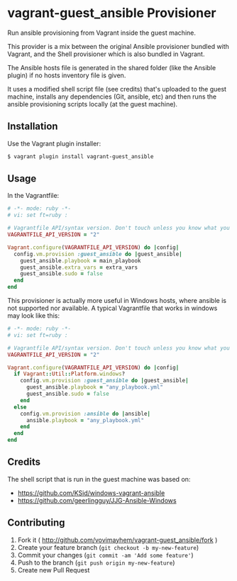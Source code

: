 # vagrant-guest_ansible Provisioner

Run ansible provisioning from Vagrant inside the guest machine.

This provider is a mix between the original Ansible provisioner bundled with
Vagrant, and the Shell provisioner which is also bundled in Vagrant.

The Ansible hosts file is generated in the shared folder (like the Ansible plugin) if no 
hosts inventory file is given.

It uses a modified shell script file (see credits) that's uploaded to
the guest machine, installs any dependencies (Git, ansible, etc) and then
runs the ansible provisioning scripts locally (at the guest machine).

## Installation

Use the Vagrant plugin installer:

```bash
$ vagrant plugin install vagrant-guest_ansible
```

## Usage

In the Vagrantfile:

```ruby
# -*- mode: ruby -*-
# vi: set ft=ruby :

# Vagrantfile API/syntax version. Don't touch unless you know what you're doing!
VAGRANTFILE_API_VERSION = "2"

Vagrant.configure(VAGRANTFILE_API_VERSION) do |config|
  config.vm.provision :guest_ansible do |guest_ansible|
    guest_ansible.playbook = main_playbook
    guest_ansible.extra_vars = extra_vars
    guest_ansible.sudo = false
  end
end
```

This provisioner is actually more useful in Windows hosts, where ansible is not supported nor available.
A typical Vagrantfile that works in windows may look like this:

```ruby
# -*- mode: ruby -*-
# vi: set ft=ruby :

# Vagrantfile API/syntax version. Don't touch unless you know what you're doing!
VAGRANTFILE_API_VERSION = "2"

Vagrant.configure(VAGRANTFILE_API_VERSION) do |config|
  if Vagrant::Util::Platform.windows?
    config.vm.provision :guest_ansible do |guest_ansible|
      guest_ansible.playbook = "any_playbook.yml"
      guest_ansible.sudo = false
    end
  else
    config.vm.provision :ansible do |ansible|
      ansible.playbook = "any_playbook.yml"
    end
  end
end
```

## Credits

The shell script that is run in the guest machine was based on:

- https://github.com/KSid/windows-vagrant-ansible
- https://github.com/geerlingguy/JJG-Ansible-Windows

## Contributing

1. Fork it ( http://github.com/vovimayhem/vagrant-guest_ansible/fork )
2. Create your feature branch (`git checkout -b my-new-feature`)
3. Commit your changes (`git commit -am 'Add some feature'`)
4. Push to the branch (`git push origin my-new-feature`)
5. Create new Pull Request
